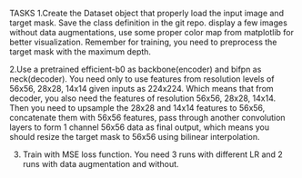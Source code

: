 TASKS
1.Create the Dataset object that properly load the input image and target mask. Save the class definition in the git repo.
display a few images without data augmentations, use some proper color map from matplotlib for better visualization.
Remember for training, you need to preprocess the target mask with the maximum depth.

2.Use a pretrained efficient-b0 as backbone(encoder) and bifpn as neck(decoder).
You need only to use features from resolution levels of 56x56, 28x28, 14x14 given inputs as 224x224. Which means that
from decoder, you also need the features of resolution 56x56, 28x28, 14x14. Then you need to upsample the 28x28 and 14x14 features to 56x56, concatenate them with 56x56 features, pass through another convolution layers to form 1 channel 56x56 data as final output, 
which means you should resize the target mask to 56x56 using bilinear interpolation.

3. Train with MSE loss function. You need 3 runs with different LR and 2 runs with data augmentation and without.
